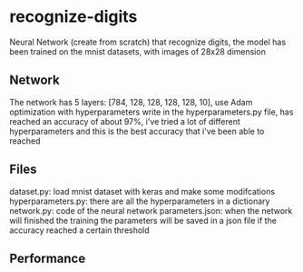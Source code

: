 # recognize-digits
Neural Network (create from scratch) that recognize digits, the model has been trained on the mnist datasets, with images of 28x28 dimension

## Network
The network has 5 layers: [784, 128, 128, 128, 128, 10], use Adam optimization with hyperparameters write in the hyperparameters.py file,
has reached an accuracy of about 97%, i've tried a lot of different hyperparameters and this is the best accuracy that i've been able
to reached

## Files
dataset.py: load mnist dataset with keras and make some modifcations
hyperparameters.py: there are all the hyperparameters in a dictionary
network.py: code of the neural network
parameters.json: when the network will finished the training the parameters will be saved in a json file if the accuracy reached a certain threshold

## Performance
